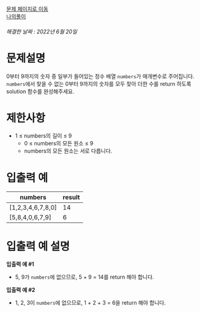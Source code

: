 [문제 페이지로 이동](https://programmers.co.kr/learn/courses/30/lessons/86051)   
[나의풀이](https://github.com/HK-An/coding_practice/blob/main/CodingPractice/programmers/src/main/java/kr/hk/lv1/SumOfAbsenceNumber.java)
###### 해결한 날짜 : 2022년 6월 20일
# 문제설명
0부터 9까지의 숫자 중 일부가 들어있는 정수 배열 `numbers`가 매개변수로 주어집니다. `numbers`에서 찾을 수 없는 0부터 9까지의 숫자를 모두 찾아 더한 수를 return 하도록 solution 함수를 완성해주세요.

# 제한사항
- 1 ≤ numbers의 길이 ≤ 9
    - 0 ≤ numbers의 모든 원소 ≤ 9
    - numbers의 모든 원소는 서로 다릅니다.


# 입출력 예
|numbers|result|
|-|-|
|[1,2,3,4,6,7,8,0]|14|
|[5,8,4,0,6,7,9]|6|

# 입출력 예 설명
**입출력 예 #1**  
- 5, 9가 `numbers`에 없으므로, 5 + 9 = 14를 return 해야 합니다.

**입출력 예 #2**  
- 1, 2, 3이 `numbers`에 없으므로, 1 + 2 + 3 = 6을 return 해야 합니다.
